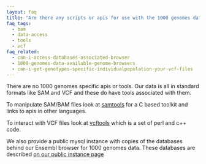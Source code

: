 ```yaml
---
layout: faq
title: "Are there any scripts or apis for use with the 1000 genomes data sets?"
faq_tags:
  - bam
  - data-access
  - tools
  - vcf
faq_related:
  - can-i-access-databases-associated-browser
  - 1000-genomes-data-available-genome-browsers
  - can-i-get-genotypes-specific-individualpopulation-your-vcf-files
---
```

                    
There are no 1000 genomes specific apis or tools. Our data is all in standard formats like SAM and VCF and these do have tools associated with them.

To manipulate SAM/BAM files look at [samtools](http://samtools.sourceforge.net/) for a C based toolkit and links to apis in other languages.

To interact with VCF files look at [vcftools](http://vcftools.sourceforge.net) which is a set of perl and c++ code.

We also provide a public mysql instance with copies of the databases behind our Ensembl browser for 1000 genomes data. These databases are described [on our public instance page](/node/517)

